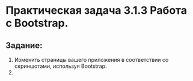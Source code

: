 # Практическая задача 3.1.3 Работа с Bootstrap.

## Задание:

1. Изменить страницы вашего приложения в соответствии со скриншотами, используя Bootstrap.
2. 